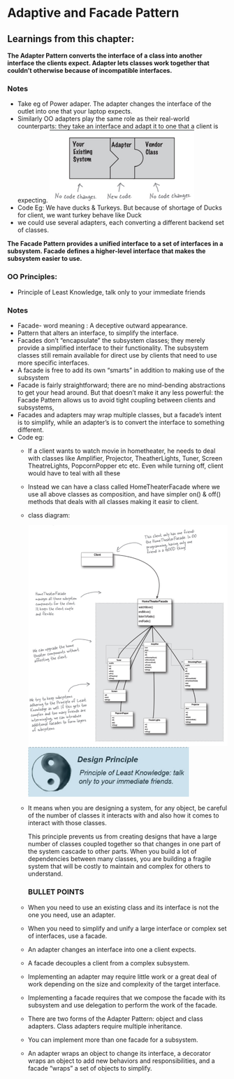 # Adaptive and Facade Pattern

## Learnings from this chapter:
**The Adapter Pattern converts the interface of a class into another interface the clients expect. Adapter lets classes work together that couldn’t otherwise because of incompatible interfaces.**

### Notes
- Take eg of Power adaper. The adapter changes the interface of the outlet into one that your laptop expects.
- Similarly OO adapters play the same role as their real-world counterparts: they take an interface and adapt it to one that a client is expecting.
![img.png](img.png)
- Code Eg: We have ducks & Turkeys. But because of shortage of Ducks for client, we want turkey behave like Duck
- we could use several adapters, each converting a different backend set of classes.

**The Facade Pattern provides a unified interface to a set of interfaces in a subsystem. Facade defines a higher-level interface that makes the subsystem easier to use.**

### OO Principles:
* Principle of Least Knowledge, talk only to your immediate friends

### Notes
- Facade- word meaning : A deceptive outward appearance.
- Pattern that alters an interface,  to simplify the interface.
- Facades don’t “encapsulate” the subsystem classes; they merely provide a simplified interface to their functionality. The subsystem classes still remain available for direct use by clients that need to use more specific interfaces.
- A facade is free to add its own “smarts” in addition to making use of the subsystem
- Facade is fairly straightforward; there are no mind-bending abstractions to get your head around. But that doesn’t make it any less powerful: the Facade Pattern allows us to avoid tight coupling between clients and subsystems,
- Facades and adapters may wrap multiple classes, but a facade’s intent is to simplify, while an adapter’s is to convert the interface to something different.
- Code eg:
  - If a client wants to watch movie in hometheater, he needs to deal with classes like Amplifier, Projector, TheatherLights, Tuner, Screen TheatreLights, PopcornPopper etc etc. Even while turning off, client would have to teal with all these
  - Instead we can have a class called HomeTheaterFacade where we use all above classes as composition, and have simpler on() & off() methods that deals with all classes making it easir to client.
  - class diagram:

    ![img_1.png](img_1.png)
    ![img_2.png](img_2.png)
    
  - It means when you are designing a system, for any object, be careful of the number of classes it interacts with and also how it comes to interact with those classes.

    This principle prevents us from creating designs that have a large number of classes coupled together so that changes in one part of the system cascade to other parts. When you build a lot of dependencies between many classes, you are building a fragile system that will be costly to maintain and complex for others to understand.

    ### **BULLET POINTS**

  - When you need to use an existing class and its interface is not the one you need, use an adapter.
  - When you need to simplify and unify a large interface or complex set of interfaces, use a facade.
  - An adapter changes an interface into one a client expects.
  - A facade decouples a client from a complex subsystem.
  - Implementing an adapter may require little work or a great deal of work depending on the size and complexity of the target interface.
  - Implementing a facade requires that we compose the facade with its subsystem and use delegation to perform the work of the facade.
  - There are two forms of the Adapter Pattern: object and class adapters. Class adapters require multiple inheritance.
  - You can implement more than one facade for a subsystem.
  - An adapter wraps an object to change its interface, a decorator wraps an object to add new behaviors and responsibilities, and a facade “wraps” a set of objects to simplify.